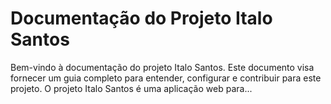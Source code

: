# Documentação do Projeto Italo Santos

Bem-vindo à documentação do projeto Italo Santos. Este documento visa fornecer um guia completo para entender, configurar e contribuir para este projeto. O projeto Italo Santos é uma aplicação web para...